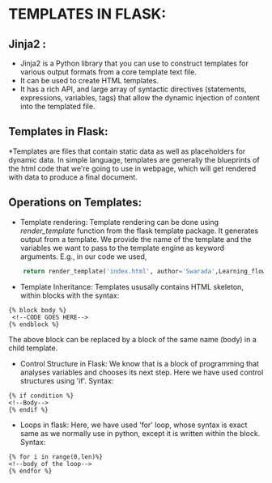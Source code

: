 # TEMPLATES IN FLASK:

## Jinja2 :
* Jinja2 is a Python library that you can use to construct templates for various output formats from a core template text file. 
* It can be used to create HTML templates. 
* It has a rich API, and large array of syntactic directives (statements, expressions, variables, tags) that allow the dynamic injection of content into the templated file.

## Templates in Flask:
*Templates are files that contain static data as well as placeholders for dynamic data. In simple language, templates are generally the blueprints of the html code that we're going to use in webpage, which will get rendered with data to produce a final document.

## Operations on Templates:

* Template rendering:
Template rendering can be done using 
*render_template* function from the flask template package. It generates output from a template. We provide the name of the template and the variables we want to pass to the template engine as keyword arguments.
E.g., in our code we used,
```python
	return render_template('index.html', author='Swarada',Learning_flow= Learning_flow)
```

* Template Inheritance:
Templates ususally contains HTML skeleton, within blocks with the syntax:
```flask
{% block body %}
 <!--CODE GOES HERE-->
{% endblock %}
```
The above block can be replaced by a block of the same name (body) in a child template. 

* Control Structure in Flask:
We know that is a block of programming that analyses variables and chooses its next step. Here we have used control structures using 'if'. Syntax: 
```flask
{% if condition %}
<!--Body-->
{% endif %}
```

* Loops in flask:
Here, we have used 'for' loop, whose syntax is exact same as we normally use in python, except it is written within the block. Syntax:
```flask
{% for i in range(0,len)%}
<!--body of the loop-->
{% endfor %}
```
